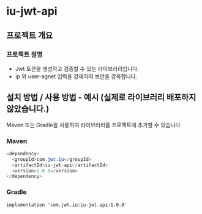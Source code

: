 # iu-jwt-api
## 프로젝트 개요
### 프로젝트 설명
- Jwt 토큰을 생성하고 검증할 수 있는 라이브러리입니다.
- ip 와 user-agnet 입력을 강제하여 보안을 강화합니다.

## 설치 방법 / 사용 방법 - 예시 (실제로 라이브러리 배포하지 않았습니다.)
Maven 또는 Gradle을 사용하여 라이브러리를 프로젝트에 추가할 수 있습니다
### Maven
```java
<dependency>
  <groupId>com.jwt.iu</groupId>
  <artifactId>iu-jwt-api</artifactId>
  <version>1.0.0</version>
</dependency>
```
### Gradle
```
implementation 'com.jwt.iu:iu-jwt-api:1.0.0'
```
